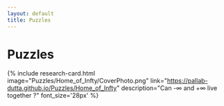 ```yaml
---
layout: default
title: Puzzles
---
```


# Puzzles

{% include research-card.html 
   image="Puzzles/Home_of_Infty/CoverPhoto.png"
   link="https://pallab-dutta.github.io/Puzzles/Home_of_Infty"
   description="Can -∞ and +∞ live together ?"
   font_size='28px'
%}

<style>
  .site-footer {
    display: none;
  }
</style>
